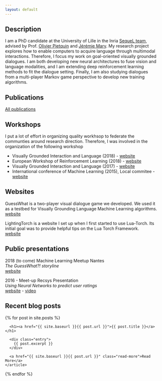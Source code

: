 ```yaml
---
layout: default
---
```


## Description
I am a PhD candidate at the University of Lille in the Inria [SequeL team](https://team.inria.fr/sequel/), advised by Prof. [Olivier Pietquin](http://www.lifl.fr/~pietquin/) and [Jérémie Mary](http://www.grappa.univ-lille3.fr/~mary/).
My research project explores how to enable computers to acquire language through multimodal interactions. 
Therefore, I focus my work on goal-oriented visually grounded dialogues. 
I am both developing new neural architectures to fuse vision and language modalities, and I am extending deep reinforcement learning methods to fit the dialogue setting. 
Finally, I am also studying dialogues from a multi-player Markov game perspective to develop new training algorithms.

## Publications

<article class="more_publi">
<a href="{{ site.baseurl }}/publications" class="read-more">All publications</a>
</article>

## Workshops
I put a lot of effort in organizing quality workhsop to federate the communties around research direction. Therefore, I was involved in the organization of the following workshop
 - Visually Grounded Interaction and Language (2018) - [website](https://nips2018vigil.github.io/)
 - European Workshop of Reinforcement Learning (2018) - [website](https://ewrl.wordpress.com/ewrl14-2018/)
 - Visually Grounded Interaction and Language (2017) - [website](https://nips2018vigil.github.io/)
 - International conference of Machine Learning (2015), Local commitee - [website](https://icml.cc/2015/)

## Websites
GuessWhat is a two-player visual dialogue game we developed. We used it as a testbed for Visually Grounding Language Machine Learning algorithms. <br/>
[website](https://guesswhat.ai/)

LightingTorch is a website I set up when I first started to use Lua-Torch. Its initial goal was to provide helpful tips on the Lua Torch Framework. <br/>
[website](http://lighting-torch.com/)


## Public presentations
2018 (to come) Machine Learning Meetup Nantes <br/>
*The GuessWhat?! storyline* <br/>
[website](https://www.meetup.com/Nantes-Machine-Learning-Meetup/events/239908834/)

2016 - Meet-up Recsys Presentation <br/>
*Using Neural Networks to predict user ratings* <br/>
[website](https://www.meetup.com/RecSysFR/events/231530623/?_cookie-check=24UkbWeDEob87GeP) - [video](https://www.youtube.com/watch?v=VTpAZRlgWJk)

## Recent blog posts
<div class="posts">
  {% for post in site.posts %}
    <article class="post">

      <h1><a href="{{ site.baseurl }}{{ post.url }}">{{ post.title }}</a></h1>

      <div class="entry">
        {{ post.excerpt }}
      </div>

      <a href="{{ site.baseurl }}{{ post.url }}" class="read-more">Read More</a>
    </article>
  {% endfor %}
</div>
